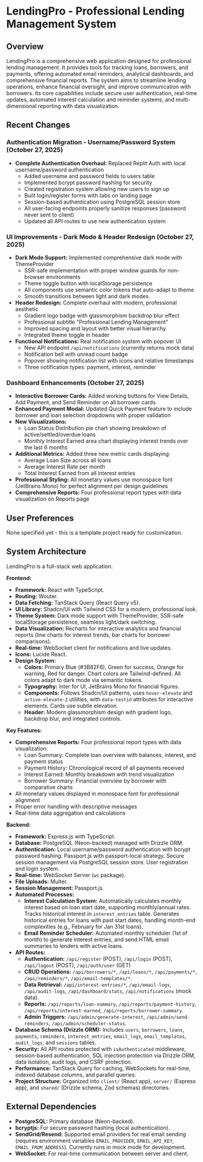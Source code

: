 # LendingPro - Professional Lending Management System

## Overview
LendingPro is a comprehensive web application designed for professional lending management. It provides tools for tracking loans, borrowers, and payments, offering automated email reminders, analytical dashboards, and comprehensive financial reports. The system aims to streamline lending operations, enhance financial oversight, and improve communication with borrowers. Its core capabilities include secure user authentication, real-time updates, automated interest calculation and reminder systems, and multi-dimensional reporting with data visualization.

## Recent Changes

### Authentication Migration - Username/Password System (October 27, 2025)
- **Complete Authentication Overhaul:** Replaced Replit Auth with local username/password authentication
  - Added username and password fields to users table
  - Implemented bcrypt password hashing for security
  - Created registration system allowing new users to sign up
  - Built login/register forms with tabs on landing page
  - Session-based authentication using PostgreSQL session store
  - All user-facing endpoints properly sanitize responses (password never sent to client)
  - Updated all API routes to use new authentication system

### UI Improvements - Dark Mode & Header Redesign (October 27, 2025)
- **Dark Mode Support:** Implemented comprehensive dark mode with ThemeProvider
  - SSR-safe implementation with proper window guards for non-browser environments
  - Theme toggle button with localStorage persistence
  - All components use semantic color tokens that auto-adapt to theme
  - Smooth transitions between light and dark modes
- **Header Redesign:** Complete overhaul with modern, professional aesthetic
  - Gradient logo badge with glassmorphism backdrop blur effect
  - Professional subtitle "Professional Lending Management"
  - Improved spacing and layout with better visual hierarchy
  - Integrated theme toggle in header
- **Functional Notifications:** Real notification system with popover UI
  - New API endpoint `/api/notifications` (currently returns mock data)
  - Notification bell with unread count badge
  - Popover showing notification list with icons and relative timestamps
  - Three notification types: payment, interest, reminder

### Dashboard Enhancements (October 27, 2025)
- **Interactive Borrower Cards:** Added working buttons for View Details, Add Payment, and Send Reminder on all borrower cards
- **Enhanced Payment Modal:** Updated Quick Payment feature to include borrower and loan selection dropdowns with proper validation
- **New Visualizations:** 
  - Loan Status Distribution pie chart showing breakdown of active/settled/overdue loans
  - Monthly Interest Earned area chart displaying interest trends over the last 6 months
- **Additional Metrics:** Added three new metric cards displaying:
  - Average Loan Size across all loans
  - Average Interest Rate per month
  - Total Interest Earned from all interest entries
- **Professional Styling:** All monetary values use monospace font (JetBrains Mono) for perfect alignment per design guidelines
- **Comprehensive Reports:** Four professional report types with data visualization on Reports page

## User Preferences
None specified yet - this is a template project ready for customization.

## System Architecture
LendingPro is a full-stack web application.

**Frontend:**
-   **Framework:** React with TypeScript.
-   **Routing:** Wouter.
-   **Data Fetching:** TanStack Query (React Query v5).
-   **UI Library:** Shadcn/UI with Tailwind CSS for a modern, professional look.
-   **Theme System:** Dark mode support with ThemeProvider, SSR-safe localStorage persistence, seamless light/dark switching.
-   **Data Visualization:** Recharts for interactive analytics and financial reports (line charts for interest trends, bar charts for borrower comparisons).
-   **Real-time:** WebSocket client for notifications and live updates.
-   **Icons:** Lucide React.
-   **Design System:**
    -   **Colors:** Primary Blue (#3B82F6), Green for success, Orange for warning, Red for danger. Chart colors are Tailwind-defined. All colors adapt to dark mode via semantic tokens.
    -   **Typography:** Inter for UI, JetBrains Mono for financial figures.
    -   **Components:** Follows Shadcn/UI patterns, uses `hover-elevate` and `active-elevate-2` utilities, with `data-testid` attributes for interactive elements. Cards use subtle elevation.
    -   **Header:** Modern glassmorphism design with gradient logo, backdrop blur, and integrated controls.

**Key Features:**
-   **Comprehensive Reports:** Four professional report types with data visualization:
    -   Loan Summary: Complete loan overview with balances, interest, and payment status
    -   Payment History: Chronological record of all payments received
    -   Interest Earned: Monthly breakdown with trend visualization
    -   Borrower Summary: Financial overview by borrower with comparative charts
-   All monetary values displayed in monospace font for professional alignment
-   Proper error handling with descriptive messages
-   Real-time data aggregation and calculations

**Backend:**
-   **Framework:** Express.js with TypeScript.
-   **Database:** PostgreSQL (Neon-backed) managed with Drizzle ORM.
-   **Authentication:** Local username/password authentication with bcrypt password hashing. Passport.js with passport-local strategy. Secure session management via PostgreSQL session store. User registration and login system.
-   **Real-time:** WebSocket Server (`ws` package).
-   **File Uploads:** Multer.
-   **Session Management:** Passport.js.
-   **Automated Processes:**
    -   **Interest Calculation System:** Automatically calculates monthly interest based on loan start date, supporting monthly/annual rates. Tracks historical interest in `interest_entries` table. Generates historical entries for loans with past start dates, handling month-end complexities (e.g., February for Jan 31st loans).
    -   **Email Reminder Scheduler:** Automated monthly scheduler (1st of month) to generate interest entries, and send HTML email summaries to lenders with active loans.
-   **API Routes:**
    -   **Authentication:** `/api/register` (POST), `/api/login` (POST), `/api/logout` (POST), `/api/auth/user` (GET)
    -   **CRUD Operations:** `/api/borrowers/*`, `/api/loans/*`, `/api/payments/*`, `/api/reminders/*`, `/api/email-templates/*`.
    -   **Data Retrieval:** `/api/interest-entries/*`, `/api/email-logs`, `/api/audit-logs`, `/api/dashboard/stats`, `/api/notifications` (mock data).
    -   **Reports:** `/api/reports/loan-summary`, `/api/reports/payment-history`, `/api/reports/interest-earned`, `/api/reports/borrower-summary`.
    -   **Admin Triggers:** `/api/admin/generate-interest`, `/api/admin/send-reminders`, `/api/admin/scheduler-status`.
-   **Database Schema (Drizzle ORM):** Includes `users`, `borrowers`, `loans`, `payments`, `reminders`, `interest_entries`, `email_logs`, `email_templates`, `audit_logs`, and `sessions` tables.
-   **Security:** All API routes protected with `isAuthenticated` middleware, session-based authentication, SQL injection protection via Drizzle ORM, data isolation, audit logs, and CSRF protection.
-   **Performance:** TanStack Query for caching, WebSockets for real-time, indexed database columns, and parallel queries.
-   **Project Structure:** Organized into `client/` (React app), `server/` (Express app), and `shared/` (Drizzle schema, Zod schemas) directories.

## External Dependencies
-   **PostgreSQL:** Primary database (Neon-backed).
-   **bcryptjs:** For secure password hashing (local authentication).
-   **SendGrid/Resend:** Supported email providers for real email sending (requires environment variables `EMAIL_PROVIDER`, `EMAIL_API_KEY`, `EMAIL_FROM_ADDRESS`). Currently runs in mock mode for development.
-   **WebSocket:** For real-time communication between server and client.
